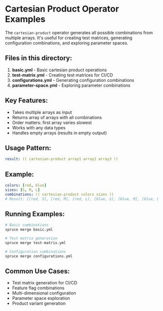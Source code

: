 # Cartesian Product Operator Examples

The `cartesian-product` operator generates all possible combinations from multiple arrays. It's useful for creating test matrices, generating configuration combinations, and exploring parameter spaces.

## Files in this directory:

1. **basic.yml** - Basic cartesian product operations
2. **test-matrix.yml** - Creating test matrices for CI/CD
3. **configurations.yml** - Generating configuration combinations
4. **parameter-space.yml** - Exploring parameter combinations

## Key Features:

- Takes multiple arrays as input
- Returns array of arrays with all combinations
- Order matters: first array varies slowest
- Works with any data types
- Handles empty arrays (results in empty output)

## Usage Pattern:

```yaml
result: (( cartesian-product array1 array2 array3 ))
```

## Example:
```yaml
colors: [red, blue]
sizes: [S, M, L]
combinations: (( cartesian-product colors sizes ))
# Result: [[red, S], [red, M], [red, L], [blue, S], [blue, M], [blue, L]]
```

## Running Examples:

```bash
# Basic combinations
spruce merge basic.yml

# Test matrix generation
spruce merge test-matrix.yml

# Configuration combinations
spruce merge configurations.yml
```

## Common Use Cases:

- Test matrix generation for CI/CD
- Feature flag combinations
- Multi-dimensional configuration
- Parameter space exploration
- Product variant generation